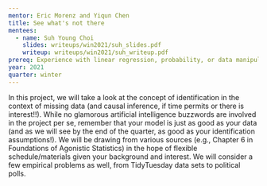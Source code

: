 ```yaml
---
mentor: Eric Morenz and Yiqun Chen
title: See what's not there
mentees:
  - name: Suh Young Choi
    slides: writeups/win2021/suh_slides.pdf
    writeup: writeups/win2021/suh_writeup.pdf
prereq: Experience with linear regression, probability, or data manipulation will allow a deep dive into the content. It is not a requirement for students who are interested in the subject.
year: 2021
quarter: winter
---
```

In this project, we will take a look at the concept of identification in the context of missing data (and causal inference, if time permits or there is interest!!). While no glamorous artificial intelligence buzzwords are involved in the project per se, remember that your model is just as good as your data (and as we will see by the end of the quarter, as good as your identification assumptions!). We will be drawing from various sources (e.g., Chapter 6 in Foundations of Agonistic Statistics) in the hope of flexible schedule/materials given your background and interest. We will consider a few empirical problems as well, from TidyTuesday data sets to political polls.